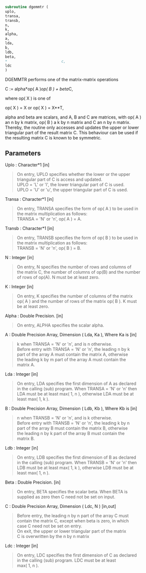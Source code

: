 ```fortran  
subroutine dgemmtr (  
uplo,  
transa,  
transb,  
n,  
k,  
alpha,  
a,  
lda,  
b,  
ldb,  
beta,  
*                         c,  
ldc  
)  
```  
  
DGEMMTR  performs one of the matrix-matrix operations  
  
C := alpha*op( A )*op( B ) + beta*C,  
  
where  op( X ) is one of  
  
op( X ) = X   or   op( X ) = X**T,  
  
alpha and beta are scalars, and A, B and C are matrices, with op( A )  
an n by k matrix,  op( B )  a  k by n matrix and  C an n by n matrix.  
Thereby, the routine only accesses and updates the upper or lower  
triangular part of the result matrix C. This behaviour can be used if  
the resulting matrix C is known to be symmetric.  
  
## Parameters  
Uplo : Character*1 [in]  
> On entry, UPLO specifies whether the lower or the upper  
> triangular part of C is access and updated.  
> UPLO = 'L' or 'l', the lower triangular part of C is used.  
> UPLO = 'U' or 'u', the upper triangular part of C is used.  
  
Transa : Character*1 [in]  
> On entry, TRANSA specifies the form of op( A ) to be used in  
> the matrix multiplication as follows:  
> TRANSA = 'N' or 'n',  op( A ) = A.  
  
Transb : Character*1 [in]  
> On entry, TRANSB specifies the form of op( B ) to be used in  
> the matrix multiplication as follows:  
> TRANSB = 'N' or 'n',  op( B ) = B.  
  
N : Integer [in]  
> On entry,  N specifies the number of rows and columns of  
> the matrix C, the number of columns of op(B) and the number  
> of rows of op(A).  N must be at least zero.  
  
K : Integer [in]  
> On entry,  K  specifies  the number of columns of the matrix  
> op( A ) and the number of rows of the matrix op( B ). K must  
> be at least  zero.  
  
Alpha : Double Precision. [in]  
> On entry, ALPHA specifies the scalar alpha.  
  
A : Double Precision Array, Dimension ( Lda, Ka ), Where Ka is [in]  
> k  when  TRANSA = 'N' or 'n',  and is  n  otherwise.  
> Before entry with  TRANSA = 'N' or 'n',  the leading  n by k  
> part of the array  A  must contain the matrix  A,  otherwise  
> the leading  k by m  part of the array  A  must contain  the  
> matrix A.  
  
Lda : Integer [in]  
> On entry, LDA specifies the first dimension of A as declared  
> in the calling (sub) program. When  TRANSA = 'N' or 'n' then  
> LDA must be at least  max( 1, n ), otherwise  LDA must be at  
> least  max( 1, k ).  
  
B : Double Precision Array, Dimension ( Ldb, Kb ), Where Kb is [in]  
> n  when  TRANSB = 'N' or 'n',  and is  k  otherwise.  
> Before entry with  TRANSB = 'N' or 'n',  the leading  k by n  
> part of the array  B  must contain the matrix  B,  otherwise  
> the leading  n by k  part of the array  B  must contain  the  
> matrix B.  
  
Ldb : Integer [in]  
> On entry, LDB specifies the first dimension of B as declared  
> in the calling (sub) program. When  TRANSB = 'N' or 'n' then  
> LDB must be at least  max( 1, k ), otherwise  LDB must be at  
> least  max( 1, n ).  
  
Beta : Double Precision. [in]  
> On entry,  BETA  specifies the scalar  beta.  When  BETA  is  
> supplied as zero then C need not be set on input.  
  
C : Double Precision Array, Dimension ( Ldc, N ) [in,out]  
> Before entry, the leading  n by n  part of the array  C must  
> contain the matrix  C,  except when  beta  is zero, in which  
> case C need not be set on entry.  
> On exit, the upper or lower triangular part of the matrix  
> C  is overwritten by the n by n matrix  
  
Ldc : Integer [in]  
> On entry, LDC specifies the first dimension of C as declared  
> in  the  calling  (sub)  program.   LDC  must  be  at  least  
> max( 1, n ).  
  
